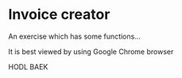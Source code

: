 # Invoice creator

An exercise which has some functions...

It is best viewed by using Google Chrome browser

HODL BAEK
